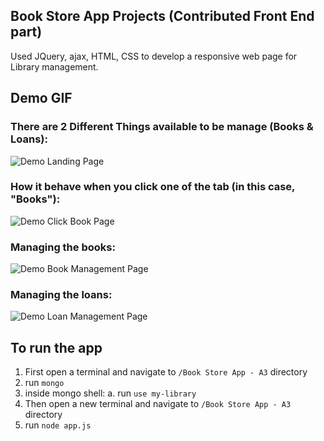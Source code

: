 
## Book Store App Projects (Contributed Front End part)
Used JQuery, ajax, HTML, CSS to develop a responsive web page for Library management.

## Demo GIF
### There are 2 Different Things available to be manage (Books & Loans): 
![Demo Landing Page](Demo_0.gif)
### How it behave when you click one of the tab (in this case, "Books"):
![Demo Click Book Page](Demo_1.gif)
### Managing the books:
![Demo Book Management Page](Demo_2.gif)
### Managing the loans:
![Demo Loan Management Page](Demo_3.gif)

## To run the app 
1. First open a terminal and navigate to `/Book Store App - A3` directory
2. run `mongo`
3. inside mongo shell: 
    a. run `use my-library`
4. Then open a new terminal and navigate to `/Book Store App - A3` directory
5. run `node app.js`


